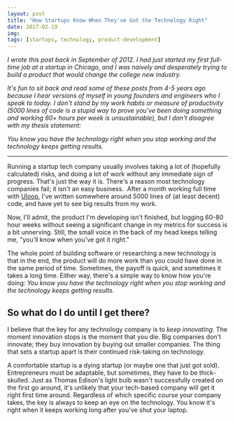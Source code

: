 ```yaml
---
layout: post
title: "How Startups Know When They've Got the Technology Right"
date: 2017-02-19
img: 
tags: [startups, technology, product-development]
---
```

*I wrote this post back in September of 2012. I had just started my first full-time job at a startup in Chicago, and I was naively and desperately trying to build a product that would change the college new industry.*

*It's fun to sit back and read some of these posts from 4-5 years ago because I hear versions of myself in young founders and engineers who I speak to today. I don't stand by my work habits or measure of productivity (5000 lines of code is a stupid way to prove you've been doing something and working 60+ hours per week is unsustainable), but I don't disagree with my thesis statement:*

_You know you have the technology right when you stop working and the technology keeps getting results._

-----

Running a startup tech company usually involves taking a lot of (hopefully calculated) risks, and doing a lot of work without any immediate sign of progress. That's just the way it is. There's a reason most technology companies fail; it isn't an easy business.  After a month working full time with [Uloop](http://uloop.com), I've written somewhere around 5000 lines of (at least decent) code, and have yet to see big results from my work. 

Now, I'll admit, the product I'm developing isn't finished, but logging 60-80 hour weeks without seeing a significant change in my metrics for success is a bit unnerving. Still, the small voice in the back of my head keeps telling me, "you'll know when you've got it right."

The whole point of building software or researching a new technology is that in the end, the product will do more work than you could have done in the same period of time. Sometimes, the payoff is quick, and sometimes it takes a long time. Either way, there's a simple way to know how you're doing: _You know you have the technology right when you stop working and the technology keeps getting results._

## So what do I do until I get there?

I believe that the key for any technology company is to _keep innovating_. The moment innovation stops is the moment that you die. Big companies don't innovate; they buy innovation by buying out smaller companies. The thing that sets a startup apart is their continued risk-taking on technology.

A comfortable startup is a dying startup (or maybe one that just got sold). Entrepreneurs must be adaptable, but sometimes, they have to be thick-skulled. Just as Thomas Edison's light bulb wasn't successfully created on the first go around, it's unlikely that your tech-based company will get it right first time around. Regardless of which specific course your company takes, the key is always to keep an eye on the technology. You know it's right when it keeps working long after you've shut your laptop.
